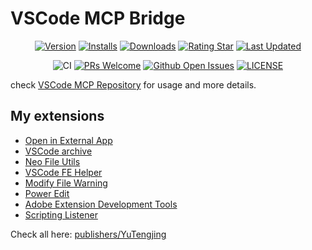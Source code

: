 # VSCode MCP Bridge

<div align="center">

[![Version](https://img.shields.io/visual-studio-marketplace/v/YuTengjing.vscode-mcp-bridge)](https://marketplace.visualstudio.com/items/YuTengjing.vscode-mcp-bridge/changelog) [![Installs](https://img.shields.io/visual-studio-marketplace/i/YuTengjing.vscode-mcp-bridge)](https://marketplace.visualstudio.com/items?itemName=YuTengjing.vscode-mcp-bridge) [![Downloads](https://img.shields.io/visual-studio-marketplace/d/YuTengjing.vscode-mcp-bridge)](https://marketplace.visualstudio.com/items?itemName=YuTengjing.vscode-mcp-bridge) [![Rating Star](https://img.shields.io/visual-studio-marketplace/stars/YuTengjing.vscode-mcp-bridge)](https://marketplace.visualstudio.com/items?itemName=YuTengjing.vscode-mcp-bridge&ssr=false#review-details) [![Last Updated](https://img.shields.io/visual-studio-marketplace/last-updated/YuTengjing.vscode-mcp-bridge)](https://github.com/tjx666/vscode-mcp)

![CI](https://github.com/tjx666/vscode-mcp/actions/workflows/vscode-extension-ci.yml/badge.svg) [![PRs Welcome](https://img.shields.io/badge/PRs-welcome-brightgreen.svg?style=flat)](http://makeapullrequest.com) [![Github Open Issues](https://img.shields.io/github/issues/tjx666/vscode-mcp)](https://github.com/tjx666/vscode-mcp/issues) [![LICENSE](https://img.shields.io/badge/license-Anti%20996-blue.svg?style=flat-square)](https://github.com/996icu/996.ICU/blob/master/LICENSE)

</div>

check [VSCode MCP Repository](https://github.com/tjx666/vscode-mcp) for usage and more details.

## My extensions

- [Open in External App](https://github.com/tjx666/open-in-external-app)
- [VSCode archive](https://github.com/tjx666/vscode-archive)
- [Neo File Utils](https://github.com/tjx666/vscode-neo-file-utils)
- [VSCode FE Helper](https://github.com/tjx666/vscode-fe-helper)
- [Modify File Warning](https://github.com/tjx666/modify-file-warning)
- [Power Edit](https://github.com/tjx666/power-edit)
- [Adobe Extension Development Tools](https://github.com/tjx666/vscode-adobe-extension-devtools)
- [Scripting Listener](https://github.com/tjx666/scripting-listener)

Check all here: [publishers/YuTengjing](https://marketplace.visualstudio.com/publishers/YuTengjing)
